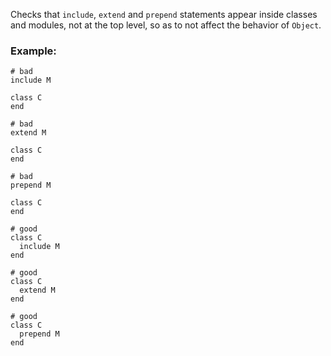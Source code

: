 Checks that `include`, `extend` and `prepend` statements appear
inside classes and modules, not at the top level, so as to not affect
the behavior of `Object`.

### Example:
    # bad
    include M

    class C
    end

    # bad
    extend M

    class C
    end

    # bad
    prepend M

    class C
    end

    # good
    class C
      include M
    end

    # good
    class C
      extend M
    end

    # good
    class C
      prepend M
    end